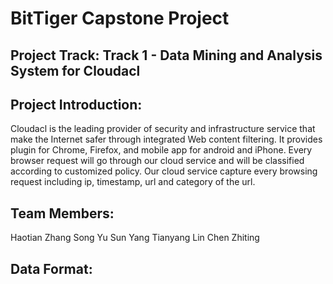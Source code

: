 # BitTiger Capstone Project
## Project Track: Track 1 - Data Mining and Analysis System for Cloudacl

## Project Introduction:
Cloudacl is the leading provider of security and infrastructure service
that make the Internet safer through integrated Web content filtering. It provides
plugin for Chrome, Firefox, and mobile app for android and iPhone. Every
browser request will go through our cloud service and will be classified according
to customized policy. Our cloud service capture every browsing request including
ip, timestamp, url and category of the url.

## Team Members:
Haotian Zhang
Song Yu
Sun Yang
Tianyang Lin
Chen Zhiting

## Data Format:


